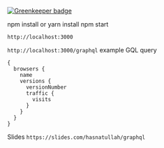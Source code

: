 
[![Greenkeeper badge](https://badges.greenkeeper.io/hasnat/graphql-demo.svg)](https://greenkeeper.io/)

npm install or yarn install
npm start

`http://localhost:3000`


`http://localhost:3000/graphql`
example GQL query

```
{
  browsers {
    name
    versions {
      versionNumber
      traffic {
        visits
      }
    }
  }
}
```

Slides
`https://slides.com/hasnatullah/graphql`